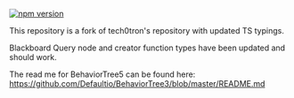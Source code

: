 [![npm version](https://badge.fury.io/js/@rbxts%2Fbtrees5.svg)](https://badge.fury.io/js/@rbxts%2Fbtrees5)

This repository is a fork of tech0tron's repository with updated TS typings.

Blackboard Query node and creator function types have been updated and should work.

The read me for BehaviorTree5 can be found here: https://github.com/Defaultio/BehaviorTree3/blob/master/README.md
